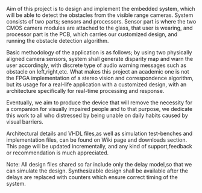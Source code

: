 Aim of this project is to design and implement the embedded system, which will be able to detect the obstacles from the visible range cameras. System consists of two parts; sensors and processors. Sensor part is where the two CMOS camera modules are attached to the glass, that user is wearing, and processor part is the PCB, which carries our customized design, and running the obstacle detection algorithm.

Basic methodology of the application is as follows; by using two physically aligned camera sensors, system shall generate disparity map and warn the user accordingly, with discrete type of audio warning messages such as obstacle on left,right,etc. What makes this project an academic one is not the FPGA implementation of a stereo vision and correspondence algorithm, but its usage for a real-life application with a customized design, with an architecture specifically for real-time processing and response.

Eventually, we aim to produce the device that will remove the necessity for a companion for visually impaired people and to that purpose, we dedicate this work to all who distressed by being unable on daily habits caused by visual barriers.

Architectural details and VHDL files,as well as simulation test-benches and implementation files, can be found on Wiki page and downloads section. This page will be updated incrementally, and any kind of support,feedback or recommendation is much appreciated.

Note: All design files shared so far include only the delay model,so that we can simulate the design. Synthesizable design shall be available after the delays are replaced with counters which ensure correct timing of the system.
